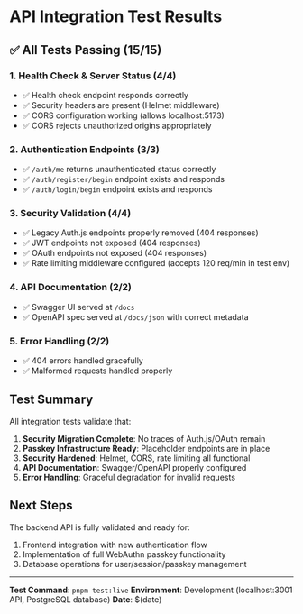 # API Integration Test Results

## ✅ All Tests Passing (15/15)

### 1. Health Check & Server Status (4/4)
- ✅ Health check endpoint responds correctly
- ✅ Security headers are present (Helmet middleware)
- ✅ CORS configuration working (allows localhost:5173)
- ✅ CORS rejects unauthorized origins appropriately

### 2. Authentication Endpoints (3/3)
- ✅ `/auth/me` returns unauthenticated status correctly
- ✅ `/auth/register/begin` endpoint exists and responds
- ✅ `/auth/login/begin` endpoint exists and responds

### 3. Security Validation (4/4)
- ✅ Legacy Auth.js endpoints properly removed (404 responses)
- ✅ JWT endpoints not exposed (404 responses)
- ✅ OAuth endpoints not exposed (404 responses)
- ✅ Rate limiting middleware configured (accepts 120 req/min in test env)

### 4. API Documentation (2/2)
- ✅ Swagger UI served at `/docs`
- ✅ OpenAPI spec served at `/docs/json` with correct metadata

### 5. Error Handling (2/2)
- ✅ 404 errors handled gracefully
- ✅ Malformed requests handled properly

## Test Summary

All integration tests validate that:

1. **Security Migration Complete**: No traces of Auth.js/OAuth remain
2. **Passkey Infrastructure Ready**: Placeholder endpoints are in place
3. **Security Hardened**: Helmet, CORS, rate limiting all functional
4. **API Documentation**: Swagger/OpenAPI properly configured
5. **Error Handling**: Graceful degradation for invalid requests

## Next Steps

The backend API is fully validated and ready for:
1. Frontend integration with new authentication flow
2. Implementation of full WebAuthn passkey functionality
3. Database operations for user/session/passkey management

---

**Test Command**: `pnpm test:live`
**Environment**: Development (localhost:3001 API, PostgreSQL database)
**Date**: $(date)
